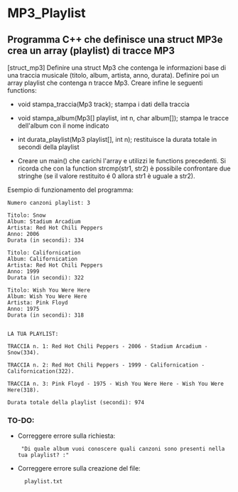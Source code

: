 # MP3_Playlist
## Programma C++ che definisce una struct MP3e crea un array (playlist) di tracce MP3

[struct_mp3] Definire una struct Mp3 che contenga le informazioni base di una traccia musicale (titolo, album, artista, anno, durata). Definire poi
	un array playlist che contenga n tracce Mp3. Creare infine le seguenti functions:
	
- void stampa_traccia(Mp3 track);  stampa i dati della traccia 
	
- void stampa_album(Mp3[] playlist, int n, char album[]);  stampa le tracce dell'album con il
  nome indicato 
	
- int durata_playlist(Mp3 playlist[], int n);  restituisce la durata totale in secondi della
	playlist 
	
- Creare un main() che carichi l'array e utilizzi le functions precedenti. Si ricorda che con la function strcmp(str1, str2) è possibile
	confrontare due stringhe (se il valore restituito é 0 allora str1 è uguale a str2).

Esempio di funzionamento del programma: 

    Numero canzoni playlist: 3

    Titolo: Snow
    Album: Stadium Arcadium
    Artista: Red Hot Chili Peppers
    Anno: 2006
    Durata (in secondi): 334

    Titolo: Californication
    Album: Californication
    Artista: Red Hot Chili Peppers
    Anno: 1999
    Durata (in secondi): 322

    Titolo: Wish You Were Here
    Album: Wish You Were Here
    Artista: Pink Floyd
    Anno: 1975
    Durata (in secondi): 318


    LA TUA PLAYLIST:

    TRACCIA n. 1: Red Hot Chili Peppers - 2006 - Stadium Arcadium - Snow(334).

    TRACCIA n. 2: Red Hot Chili Peppers - 1999 - Californication - Californication(322).

    TRACCIA n. 3: Pink Floyd - 1975 - Wish You Were Here - Wish You Were Here(318).

    Durata totale della playlist (secondi): 974

### TO-DO: ###
- Correggere errore sulla richiesta:
     
       "Di quale album vuoi conoscere quali canzoni sono presenti nella tua playlist? :"

- Correggere errore sulla creazione del file: 

		playlist.txt
